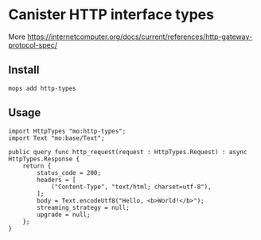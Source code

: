 # Canister HTTP interface types

More https://internetcomputer.org/docs/current/references/http-gateway-protocol-spec/

## Install
```
mops add http-types
```

## Usage
```motoko
import HttpTypes "mo:http-types";
import Text "mo:base/Text";

public query func http_request(request : HttpTypes.Request) : async HttpTypes.Response {
	return {
		status_code = 200;
		headers = [
			("Content-Type", "text/html; charset=utf-8"),
		];
		body = Text.encodeUtf8("Hello, <b>World!</b>");
		streaming_strategy = null;
		upgrade = null;
	};
}
```